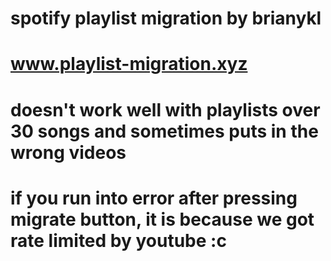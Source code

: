 # spotify playlist migration by brianykl
# www.playlist-migration.xyz
# doesn't work well with playlists over 30 songs and sometimes puts in the wrong videos
# if you run into error after pressing migrate button, it is because we got rate limited by youtube :c
